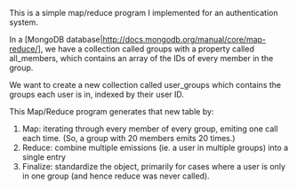 This is a simple map/reduce program I implemented for an authentication system.

In a [MongoDB database|http://docs.mongodb.org/manual/core/map-reduce/], we have a collection called groups with a property called all_members, which contains an array of the IDs of every member in the group.

We want to create a new collection called user_groups which contains the groups each user is in, indexed by their user ID.

This Map/Reduce program generates that new table by:

1. Map: iterating through every member of every group, emiting one call each time. (So, a group with 20 members emits 20 times.)
2. Reduce: combine multiple emissions (ie. a user in multiple groups) into a single entry
3. Finalize: standardize the object, primarily for cases where a user is only in one group (and hence reduce was never called).
